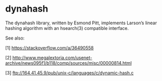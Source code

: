 # dynahash
The dynahash library, written by Esmond Pitt, implements Larson’s linear hashing algorithm with an hsearch(3) compatible interface.

See also:

[1] https://stackoverflow.com/a/36490558

[2] http://www.megalextoria.com/usenet-archive/news095f1/b118/comp/sources/misc/00000814.html

[3] ftp://164.41.45.9/pub/unix-c/languages/c/dynamic-hash.c
